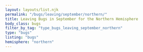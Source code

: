 ```yaml
---
layout: layouts/list.njk
permalink: "/bugs/leaving/september/northern/"
title: Leaving Bugs in September for the Northern Hemisphere
body_class: bugs
filter_by_tag: "type_bugs_leaving_september_northern"
type: "bugs"
listing: "bugs"
hemisphere: "northern"
---
```

